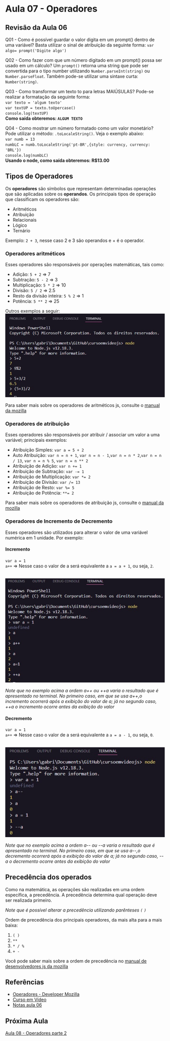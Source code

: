 # Aula 07 - Operadores

## Revisão da Aula 06

Q01 - Como é possível guardar o valor digita em um prompt() dentro de uma variável?
Basta utilizar o sinal de atribuição da seguinte forma: `var algo= prompt('Digite algo')`

Q02 - Como fazer com que um número digitado em um prompt() possa ser usado em um cálculo?
Um `prompt()` retorna uma string que pode ser convertida para o tipo number utilizando `Number.parseInt(string)` ou `Number.parseFloat`. Também pode-se utilizar uma sintaxe curta: `Number(string)`.

Q03 - Como transformar um texto to para letras MAIÚSULAS?
Pode-se realizar a formatação da seguinte forma:<br/>
`var texto = 'algum texto'`<br/>
`var textUP = texto.toUpercase()`<br/>
`console.log(textUP)`<br/>
**Como saída obteremos: `ALGUM TEXTO`**

Q04 - Como mostrar um número formatado como um valor monetário?
Pode utilizar o método: `.toLocaleString()`. Veja o exemplo abaixo:<br/>
`var numb = 13`<br/>
`numbLC = numb.toLocaleString('pt-BR',{style: currency, currency: 'BRL'})`<br/>
`console.log(numbLC)`<br/>
**Usando o node, como saída obteremos: R$13.00**

## Tipos de Operadores

Os **operadores** são símbolos que representam determinadas operações que são aplicadas sobre os **operandos**. Os principais tipos de operação que classificam os operadores são:

- Aritméticos
- Atribuição
- Relacionais
- Lógico
- Ternário

Exemplo: `2 + 3`, nesse caso 2 e 3 são operandos e + é o operador.

### Operadores aritméticos

Esses operadores são responsáveis por operações matemáticas, tais como:

- Adição: `5 + 2` => 7
- Subtração: `5 - 2` => 3
- Multiplicação: `5 * 2` => 10
- Divisão: `5 / 2` => 2.5
- Resto da divisão inteira: `5 % 2` => 1
- Potência: `5 ** 2` => 25

Outros exemplos a seguir:<br/>
![Exemplos de operadores Aritmeticos no terminal do node js](operadoresAritmeticos.jpg)

Para saber mais sobre os operadores de aritméticos js, consulte o [manual da mozilla](https://developer.mozilla.org/pt-BR/docs/Web/JavaScript/Guide/Expressions_and_Operators#operadores_aritmeticos)

### Operadores de atribuição

Esses operadores são responsáveis por atribuir / associar um valor a uma variável; principais exemplos:

- Atribuição Simples: `var a = 5 + 2`
- Auto Atribuição: `var n = n + 1`, `var n = n - 1`,`var n = n * 2`,`var n = n / 13`, `var n = n % 5`, `var n = n ** 2`
- Atribuição de Adição: `var n += 1`
- Atribuição de Subtração: `var -= 1`
- Atribuição de Multiplicação: `var *= 2`
- Atribuição de Divisão: `var /= 13`
- Atribuição de Resto: `var %= 5`
- Atribuição de Potência: `**= 2`

Para saber mais sobre os operadores de atribuição js, consulte o [manual da mozilla](https://developer.mozilla.org/pt-BR/docs/Web/JavaScript/Guide/Expressions_and_operators)

### Operadores de Incremento de Decremento

Esses operadores são utilizados para alterar o valor de uma variável numérica em 1 unidade.
Por exemplo:

#### Incremento

`var a = 1`<br/>
`a++` => Nesse caso o valor de a será equivalente a `a = a + 1`, ou seja, `2`.<br/><br/>

![Exemplo de incremento](incrementoExemplo.jpg) <br/>

_Note que no exemplo acima a ordem a++ ou ++a varia o resultado que é apresentado no terminal. No primeiro caso, em que se usa a++,o incremento ocorrerá após a exibição do valor de a; já no segundo caso, ++a o incremento ocorre antes da exibição do valor_

#### Decremento

`var a = 1`<br/>
`a++` => Nesse caso o valor de a será equivalente a `a = a - 1`, ou seja, `0`.<br/><br/>

![Exemplo de decremento](decrementoExemplo.jpg) <br/>

_Note que no exemplo acima a ordem a-- ou --a varia o resultado que é apresentado no terminal. No primeiro caso, em que se usa a--,o decremento ocorrerá após a exibição do valor de a; já no segundo caso, --a o decremento ocorre antes da exibição do valor_

## Precedência dos operados

Como na matemática, as operações são realizadas em uma ordem específica, a precedência. A precedência determina qual operação deve ser realizada primeiro.

_Note que é possível alterar a precedência utilizando parênteses `(` `)`_

Ordem de precedência dos principais operadores, da mais alta para a mais baixa:

1. `( )`
2. `**`
3. `* / %`
4. `+ -`

Você pode saber mais sobre a ordem de precedência no [manual de desenvolvedores js da mozilla](https://developer.mozilla.org/pt-BR/docs/Web/JavaScript/Reference/Operators/Operator_Precedence)

## Referências

- [Operadores - Developer Mozilla](https://developer.mozilla.org/pt-BR/docs/Web/JavaScript/Guide/Expressions_and_operators)
- [Curso em Vídeo](https://www.youtube.com/c/CursoemV%C3%ADdeo)
- [Notas aula 06](../Aula06/)

## Próxima Aula

[Aula 08 - Operadores parte 2](../../moduloB/Aula08/)
